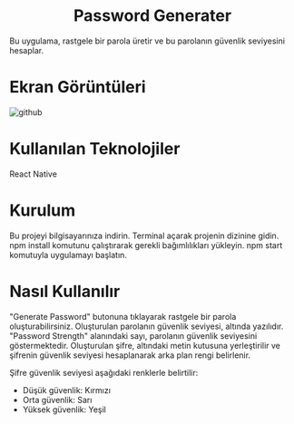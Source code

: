 <h1 align="center">Password Generater  </h1>
Bu uygulama, rastgele bir parola üretir ve bu parolanın güvenlik seviyesini hesaplar.

# Ekran Görüntüleri

![github](/assets/screen)


# Kullanılan Teknolojiler
React Native

# Kurulum
Bu projeyi bilgisayarınıza indirin.
Terminal açarak projenin dizinine gidin.
npm install komutunu çalıştırarak gerekli bağımlılıkları yükleyin.
npm start komutuyla uygulamayı başlatın.

# Nasıl Kullanılır
"Generate Password" butonuna tıklayarak rastgele bir parola oluşturabilirsiniz.
Oluşturulan parolanın güvenlik seviyesi, altında yazılıdır.
"Password Strength" alanındaki sayı, parolanın güvenlik seviyesini göstermektedir.
Oluşturulan şifre, altındaki metin kutusuna yerleştirilir ve şifrenin güvenlik seviyesi hesaplanarak arka plan rengi belirlenir.

Şifre güvenlik seviyesi aşağıdaki renklerle belirtilir:
* Düşük güvenlik: Kırmızı
* Orta güvenlik: Sarı
* Yüksek güvenlik: Yeşil
